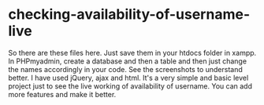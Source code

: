 # checking-availability-of-username-live
So there are these files here. Just save them in your htdocs folder in xampp.
In PHPmyadmin, create a database and then a table and then just change the names accordingly in your code.
See the screenshots to understand better.
I have used jQuery, ajax and html.
It's a very simple and basic level project just to see the live working of availability of username.
You can add more features and make it better.
